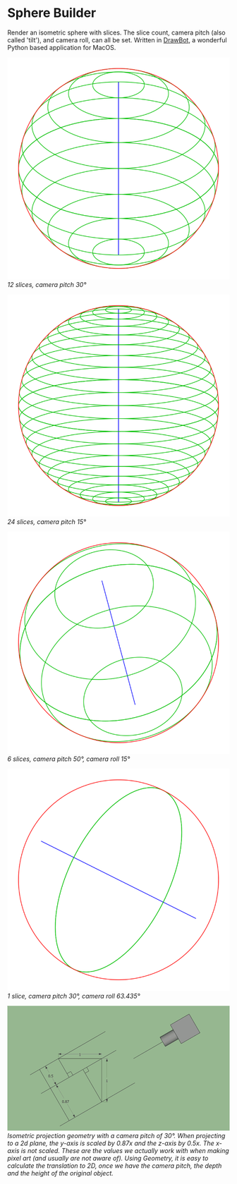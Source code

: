 # Sphere Builder

Render an isometric sphere with slices. The slice count, camera pitch (also called 'tilt'), and camera roll, can all be set. Written in [DrawBot](https://github.com/typemytype/drawbot), a wonderful Python based application for MacOS.

![Spherebuilder](media/sphere_12s_30p_0r.svg)  
*12 slices, camera pitch 30°*

![Spherebuilder](media/sphere_24s_15p_0r.svg)  
*24 slices, camera pitch 15°*

![Spherebuilder](media/sphere_6s_50p_15r.svg)  
*6 slices, camera pitch 50°, camera roll 15°*

![Spherebuilder](media/sphere_2s_30p_63.435r.svg)  
*1 slice, camera pitch 30°, camera roll 63.435°*

![Spherebuilder](media/Isometry-Projection-Geometry-03k3.gif)  
*Isometric projection geometry with a camera pitch of 30°. When projecting to a 2d plane, the y-axis is scaled by 0.87x and the z-axis by 0.5x. The x-axis is not scaled. These are the values we actually work with when making pixel art (and usually are not aware of). Using Geometry, it is easy to calculate the translation to 2D, once we have the camera pitch, the depth and the height of the original object.*
